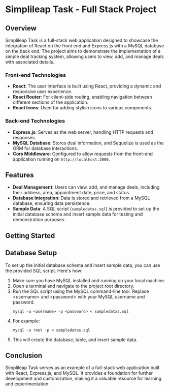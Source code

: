 <h1>Simplileap Task - Full Stack Project</h1>

<h2>Overview</h2>

<p>
    Simplileap Task is a full-stack web application designed to showcase the integration of React on the front end and Express.js with a MySQL database on the back end. The project aims to demonstrate the implementation of a simple deal tracking system, allowing users to view, add, and manage deals with associated details.
</p>

<h3>Front-end Technologies</h3>
<ul>
    <li><strong>React</strong>: The user interface is built using React, providing a dynamic and responsive user experience.</li>
    <li><strong>React Router</strong>: For client-side routing, enabling navigation between different sections of the application.</li>
    <li><strong>React Icons</strong>: Used for adding stylish icons to various components.</li>
</ul>

<h3>Back-end Technologies</h3>
<ul>
    <li><strong>Express.js</strong>: Serves as the web server, handling HTTP requests and responses.</li>
    <li><strong>MySQL Database</strong>: Stores deal information, and Sequelize is used as the ORM for database interactions.</li>
    <li><strong>Cors Middleware</strong>: Configured to allow requests from the front-end application running on <code>http://localhost:3000</code>.</li>
</ul>

<h2>Features</h2>
<ul>
    <li><strong>Deal Management</strong>: Users can view, add, and manage deals, including their address, area, appointment date, price, and status.</li>
    <li><strong>Database Integration</strong>: Data is stored and retrieved from a MySQL database, ensuring data persistence.</li>
    <li><strong>Sample Data</strong>: A SQL script (<code>sampledatas.sql</code>) is provided to set up the initial database schema and insert sample data for testing and demonstration purposes.</li>
</ul>

<h2>Getting Started</h2>


<h2>Database Setup</h2>
<p>
    To set up the initial database schema and insert sample data, you can use the provided SQL script. Here's how:
</p>
<ol>
    <li>Make sure you have MySQL installed and running on your local machine.</li>
    <li>Open a terminal and navigate to the project root directory.</li>
    <li>Run the SQL script using the MySQL command-line tool. Replace &lt;username&gt; and &lt;password&gt; with your MySQL username and password.</li>
    <pre><code>mysql -u &lt;username&gt; -p &lt;password&gt; &lt; sampledatas.sql</code></pre>
    <li>For example:</li>
    <pre><code>mysql -u root -p &lt; sampledatas.sql</code></pre>
    <li>This will create the database, table, and insert sample data.</li>
</ol>

<h2>Conclusion</h2>
<p>
    Simplileap Task serves as an example of a full-stack web application built with React, Express.js, and MySQL. It provides a foundation for further development and customization, making it a valuable resource for learning and experimentation.
</p>
